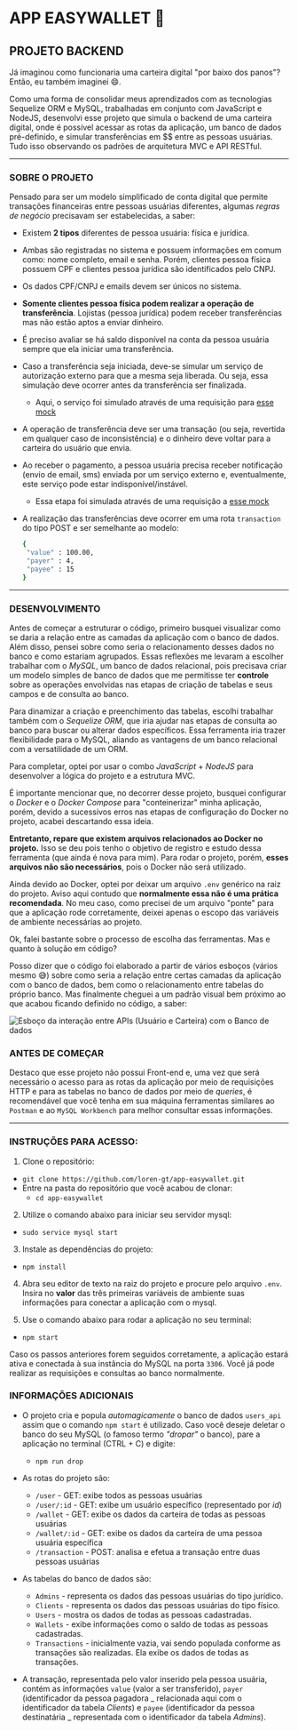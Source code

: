 # APP EASYWALLET 💱

## PROJETO BACKEND

Já imaginou como funcionaria uma carteira digital "por baixo dos panos"? Então, eu também imaginei 😄.

Como uma forma de consolidar meus aprendizados com as tecnologias Sequelize ORM e MySQL, trabalhadas em conjunto com JavaScript e NodeJS, desenvolvi esse projeto que simula o backend de uma carteira digital, onde é possível acessar as rotas da aplicação, um banco de dados pré-definido, e simular transferências em $$ entre as pessoas usuárias. Tudo isso observando os padrões de arquitetura MVC e API RESTful. 

---
### SOBRE O PROJETO

Pensado para ser um modelo simplificado de conta digital que permite transações financeiras entre pessoas usuárias diferentes, algumas *regras de negócio* precisavam ser estabelecidas, a saber:

- Existem **2 tipos** diferentes de pessoa usuária: física e jurídica.
- Ambas são registradas no sistema e possuem informações em comum como: nome completo, email e senha. Porém, clientes pessoa física possuem CPF e clientes pessoa jurídica são identificados pelo CNPJ.
- Os dados CPF/CNPJ e emails devem ser únicos no sistema. 
- **Somente clientes pessoa física podem realizar a operação de transferência**. Lojistas (pessoa jurídica) podem receber transferências mas não estão aptos a enviar dinheiro.
- É preciso avaliar se há saldo disponível na conta da pessoa usuária sempre que ela iniciar uma transferência.
- Caso a transferência seja iniciada, deve-se simular um serviço de autorização externo para que a mesma seja liberada. Ou seja, essa simulação deve ocorrer antes da transferência ser finalizada.
   * Aqui, o serviço foi simulado através de uma requisição para [esse mock](https://run.mocky.io/v3/8fafdd68-a090-496f-8c9a-3442cf30dae6)
- A operação de transferência deve ser uma transação (ou seja, revertida em qualquer caso de inconsistência) e o dinheiro deve voltar para a carteira do usuário que envia.
- Ao receber o pagamento, a pessoa usuária precisa receber notificação (envio de email, sms) enviada por um serviço externo e, eventualmente, este serviço pode estar indisponível/instável.
   * Essa etapa foi simulada através de uma requisição a [esse mock](http://o4d9z.mocklab.io/notify)
- A realização das transferências deve ocorrer em uma rota `transaction` do tipo POST e ser semelhante ao modelo:

   ```bash
   {
    "value" : 100.00,
    "payer" : 4,
    "payee" : 15
   }
   ```

---
### DESENVOLVIMENTO

Antes de começar a estruturar o código, primeiro busquei visualizar como se daria a relação entre as camadas da aplicação com o banco de dados. Além disso, pensei sobre como seria o relacionamento desses dados no banco e como estariam agrupados. Essas reflexões me levaram a escolher trabalhar com o *MySQL*, um banco de dados relacional, pois precisava criar um modelo simples de banco de dados que me permitisse ter **controle** sobre as operações envolvidas nas etapas de criação de tabelas e seus campos e de consulta ao banco. 

Para dinamizar a criação e preenchimento das tabelas, escolhi trabalhar também com o *Sequelize ORM*, que iria ajudar nas etapas de consulta ao banco para buscar ou alterar dados específicos. Essa ferramenta iria trazer flexibilidade para o MySQL, aliando as vantagens de um banco relacional com a versatilidade de um ORM.

Para completar, optei por usar o combo *JavaScript* + *NodeJS* para desenvolver a lógica do projeto e a estrutura MVC. 

É importante mencionar que, no decorrer desse projeto, busquei configurar o *Docker* e o *Docker Compose* para "conteinerizar" minha aplicação, porém, devido a sucessivos erros nas etapas de configuração do Docker no projeto, acabei descartando essa ideia.

**Entretanto, repare que existem arquivos relacionados ao Docker no projeto.** Isso se deu pois tenho o objetivo de registro e estudo dessa ferramenta (que ainda é nova para mim). Para rodar o projeto, porém, **esses arquivos não são necessários**, pois o Docker não será utilizado.

Ainda devido ao Docker, optei por deixar um arquivo `.env` genérico na raiz do projeto. Aviso aqui contudo que **normalmente essa não é uma prática recomendada**. No meu caso, como precisei de um arquivo "ponte" para que a aplicação rode corretamente, deixei apenas o escopo das variáveis de ambiente necessárias ao projeto.

Ok, falei bastante sobre o processo de escolha das ferramentas. Mas e quanto à solução em código?

Posso dizer que o código foi elaborado a partir de vários esboços (vários mesmo 😅) sobre como seria a relação entre certas camadas da aplicação com o banco de dados, bem como o relacionamento entre tabelas do próprio banco. Mas finalmente cheguei a um padrão visual bem próximo ao que acabou ficando definido no código, a saber:

![Esboço da interação entre APIs (Usuário e Carteira) com o Banco de dados](https://user-images.githubusercontent.com/60494155/128481328-7ce610d1-0267-4653-9ab4-f20fdf96066d.png)

### ANTES DE COMEÇAR

Destaco que esse projeto não possui Front-end e, uma vez que será necessário o acesso para as rotas da aplicação por meio de requisições HTTP e para as tabelas no banco de dados por meio de *queries*, é recomendável que você tenha em sua máquina ferramentas similares ao `Postman` e ao `MySQL Workbench` para melhor consultar essas informações.

---
### INSTRUÇÕES PARA ACESSO:

1. Clone o repositório:
  * `git clone https://github.com/loren-gt/app-easywallet.git`
  * Entre na pasta do repositório que você acabou de clonar:
    * `cd app-easywallet`

2. Utilize o comando abaixo para iniciar seu servidor mysql:
  * `sudo service mysql start`

3. Instale as dependências do projeto:
  * `npm install`

4. Abra seu editor de texto na raiz do projeto e procure pelo arquivo `.env`. Insira no **valor** das três primeiras variáveis de ambiente suas informações para conectar a aplicação com o mysql.

5. Use o comando abaixo para rodar a aplicação no seu terminal:
  * `npm start`

Caso os passos anteriores forem seguidos corretamente, a aplicação estará ativa e conectada à sua instância do MySQL na porta `3306`.
Você já pode realizar as requisições e consultas ao banco normalmente.


### INFORMAÇÕES ADICIONAIS

- O projeto cria e popula *automagicamente* o banco de dados `users_api` assim que o comando `npm start` é utilizado. Caso você deseje deletar o banco do seu MySQL (o famoso termo *"dropar"* o banco), pare a aplicação no terminal (CTRL + C) e digite:
  * `npm run drop`

- As rotas do projeto são:
  * `/user` - GET: exibe todos as pessoas usuárias
  * `/user/:id` - GET: exibe um usuário específico (representado por *id*)
  * `/wallet` - GET: exibe os dados da carteira de todas as pessoas usuárias 
  * `/wallet/:id` - GET: exibe os dados da carteira de uma pessoa usuária específica
  * `/transaction` - POST: analisa e efetua a transação entre duas pessoas usuárias

- As tabelas do banco de dados são:
  * `Admins` - representa os dados das pessoas usuárias do tipo jurídico.
  * `Clients` - representa os dados das pessoas usuárias do tipo físico.
  * `Users` - mostra os dados de todas as pessoas cadastradas.
  * `Wallets` - exibe informações como o saldo de todas as pessoas cadastradas.
  * `Transactions` - inicialmente vazia, vai sendo populada conforme as transações são realizadas. Ela exibe os dados de todas as transações.

- A transação, representada pelo valor inserido pela pessoa usuária, contém as informações `value` (valor a ser transferido), `payer` (identificador da pessoa pagadora _ relacionada aqui com o identificador da tabela *Clients*) e `payee` (identificador da pessoa destinatária _ representada com o identificador da tabela *Admins*). 















